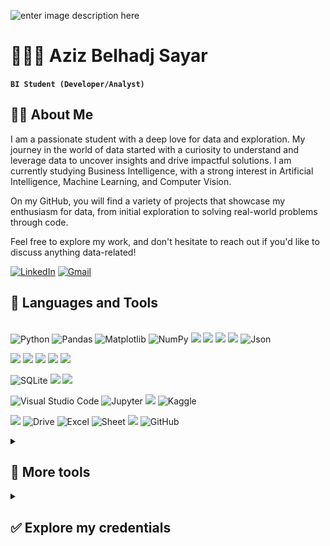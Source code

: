 ![enter image description here](https://github.com/azizbelhadjsayar/azizbelhadjsayar/blob/main/banner.gif?raw=true)
<h1>🧑🏻‍💻 Aziz Belhadj Sayar</h1>

**`BI Student (Developer/Analyst)`**

## 👨‍💻 About Me
I am a passionate student with a deep love for data and exploration. My journey in the world of data started with a curiosity to understand and leverage data to uncover insights and drive impactful solutions. I am currently studying Business Intelligence, with a strong interest in Artificial Intelligence, Machine Learning, and Computer Vision.

On my GitHub, you will find a variety of projects that showcase my enthusiasm for data, from initial exploration to solving real-world problems through code.

Feel free to explore my work, and don't hesitate to reach out if you'd like to discuss anything data-related!

<p>
<a href="https://www.linkedin.com/in/azizbelhadjsayar/"> <img alt="LinkedIn" src="https://img.shields.io/badge/linkedin-%230077B5.svg?style=for-the-badge&logo=linkedin&logoColor=white"/></a>
<a href="mailto:aziz.belhadjsayar.1@gmail.com"> <img alt="Gmail" src="https://img.shields.io/badge/Gmail-D14836?style=for-the-badge&logo=gmail&logoColor=white"/></a> 
<br>
</p>

<h2>🧰 Languages and Tools</h2> 
<!--Programming languages-->
<p>
  <br>
  <img alt="Python" src="https://img.shields.io/badge/python-3670A0?style=for-the-badge&logo=python&logoColor=ffdd54"/>
  <img alt="Pandas" src="https://img.shields.io/badge/pandas-%23150458.svg?style=for-the-badge&logo=pandas&logoColor=white"/>
  <img alt="Matplotlib" src="https://img.shields.io/badge/Matplotlib-%23ffffff.svg?style=for-the-badge&logo=Matplotlib&logoColor=black"/>
  <img alt="NumPy" src="https://img.shields.io/badge/numpy-%23013243.svg?style=for-the-badge&logo=numpy&logoColor=white"/>
  <img src="https://img.shields.io/badge/Keras-%23D00000.svg?style=for-the-badge&logo=Keras&logoColor=white"/>
  <img src="https://img.shields.io/badge/scikit--learn-%23F7931E.svg?style=for-the-badge&logo=scikit-learn&logoColor=white"/>
  <img src="https://img.shields.io/badge/TensorFlow-%23FF6F00.svg?style=for-the-badge&logo=TensorFlow&logoColor=white"/>
  <img src="https://img.shields.io/badge/opencv-%230101f7.svg?style=for-the-badge&logo=opencv&logoColor=01f701"/>
  <img alt="Json" src="https://img.shields.io/badge/JSON-000000.svg?style=for-the-badge&logo=JSON&logoColor=white"/>
</p>
<p>
  <img src="https://img.shields.io/badge/c-%2300599C.svg?style=for-the-badge&logo=c&logoColor=white"/>
  <img src="https://img.shields.io/badge/c%23-%23239120.svg?style=for-the-badge&logo=csharp&logoColor=white"/>
  <img src="https://img.shields.io/badge/.NET-5C2D91?style=for-the-badge&logo=.net&logoColor=white"/>
  <img src="https://img.shields.io/badge/java-%23ED8B00.svg?style=for-the-badge&logo=openjdk&logoColor=white"/>
  <img src="https://img.shields.io/badge/javafx-%23FF0000.svg?style=for-the-badge&logo=javafx&logoColor=white"/>
</p>
<p>
  <img alt="SQLite" src="https://img.shields.io/badge/sqlite-%2307405e.svg?style=for-the-badge&logo=sqlite&logoColor=white"/>
  <img src="https://img.shields.io/badge/mysql-4479A1.svg?style=for-the-badge&logo=mysql&logoColor=white"/>
  <img src="https://img.shields.io/badge/Microsoft%20SQL%20Server-CC2927?style=for-the-badge&logo=microsoft%20sql%20server&logoColor=white"/>
</p>
<!--Platforms-->
<p>
  <img alt="Visual Studio Code" src="https://img.shields.io/badge/VSCode-0078d7.svg?style=for-the-badge&logo=visual-studio-code&logoColor=white"/>
  <img alt="Jupyter" src="https://img.shields.io/badge/Jupyter-F37626.svg?style=for-the-badge&logo=Jupyter&logoColor=white"/>
  <img src="https://img.shields.io/badge/Eclipse-FE7A16.svg?style=for-the-badge&logo=Eclipse&logoColor=white"/>
  <img alt="Kaggle" src="https://img.shields.io/badge/Kaggle-035a7d?style=for-the-badge&logo=kaggle&logoColor=white"/>
</p>
<!--Tools-->
<p>
  <img src="https://img.shields.io/badge/power_bi-F2C811?style=for-the-badge&logo=powerbi&logoColor=black"/>
  <img alt="Drive" src="https://img.shields.io/badge/Google%20Drive-4285F4.svg?style=for-the-badge&logo=Google-Drive&logoColor=white"/>
  <img alt="Excel" src="https://img.shields.io/badge/Microsoft%20Excel-217346.svg?style=for-the-badge&logo=Microsoft-Excel&logoColor=white"/>
  <img alt="Sheet" src="https://img.shields.io/badge/Google%20Sheets-34A853.svg?style=for-the-badge&logo=Google-Sheets&logoColor=white"/>
  <img src="https://img.shields.io/badge/git-%23F05033.svg?style=for-the-badge&logo=git&logoColor=white"/>
  <img alt="GitHub" src="https://img.shields.io/badge/github-%23121011.svg?style=for-the-badge&logo=github&logoColor=white"/>
  <br>
</p>
<details>
<summary><h2>👾 More tools</h2></summary>
  <br>
<!--Creaative-->
  <img alt="HTML5" src="https://img.shields.io/badge/html5-%23E34F26.svg?style=for-the-badge&logo=html5&logoColor=white"/>
  <img src="https://img.shields.io/badge/php-%23777BB4.svg?style=for-the-badge&logo=php&logoColor=white"/>
  <img alt="CSS3" src="https://img.shields.io/badge/css3-%231572B6.svg?style=for-the-badge&logo=css3&logoColor=white"/>
  <img alt="Bootstrap" src="https://img.shields.io/badge/bootstrap-%23563D7C.svg?style=for-the-badge&logo=bootstrap&logoColor=white"/>
  <img alt="JavaScript" src="https://img.shields.io/badge/javascript-%23323330.svg?style=for-the-badge&logo=javascript&logoColor=%23F7DF1E"/>
  <img src="https://img.shields.io/badge/jquery-%230769AD.svg?style=for-the-badge&logo=jquery&logoColor=white"/>
  <br><br>
  <img alt="Markdown" src="https://img.shields.io/badge/markdown-%23000000.svg?style=for-the-badge&logo=markdown&logoColor=white"/>
  <img alt="Canva" src="https://img.shields.io/badge/Canva-%2300C4CC.svg?style=for-the-badge&logo=Canva&logoColor=white"/>
  <img alt="Photoshop" src="https://img.shields.io/badge/adobe%20photoshop-%2331A8FF.svg?style=for-the-badge&logo=adobe%20photoshop&logoColor=white"/>
<!--Operatin Systems-->
  <br><br>
  <img alt="Windows 10" src="https://img.shields.io/badge/windows-0078D6?style=for-the-badge&logo=windows&logoColor=white" />
  <img alt="Linux" src="https://img.shields.io/badge/Linux-FCC624?style=for-the-badge&logo=linux&logoColor=black" />
</details>

<details>
  <summary><h2>✅ Explore my credentials</h2></summary>
  <h3>My profile on coursera : <a href="https://www.coursera.org/user/338411d0fbdbf87f4dffa388485d20ed"><img src="https://img.shields.io/badge/Coursera-%230056D2.svg?style=for-the-badge&logo=Coursera&logoColor=white"/ width="80"></a></h3>
  <table style="border-collapse: collapse; border: none;">
  <tr>
    <td>
      <a href="https://www.coursera.org/account/accomplishments/specialization/7SKBCLWCU6HL" target="_blank">
        <img src="https://github.com/azizbelhadjsayar/azizbelhadjsayar/blob/main/ML.png?raw=true"/>
      </a>
    </td>
    <td>
      <a href="https://www.coursera.org/account/accomplishments/specialization/HP62NRPUS4KN" target="_blank">
        <img src="https://github.com/azizbelhadjsayar/azizbelhadjsayar/blob/main/python.png?raw=true"/>
      </a>
    </td>
  </tr>
  <tr>
    <td>
      <a href="https://www.coursera.org/account/accomplishments/specialization/4EES6F24BL5A" target="_blank">
        <img src="https://github.com/azizbelhadjsayar/azizbelhadjsayar/blob/main/python.png?raw=true" alt="PDF Thumbnail" style="width:350px;"/>
      </a>
    </td>
  </tr>
  <tr>

  </tr>
</table>
</details>

